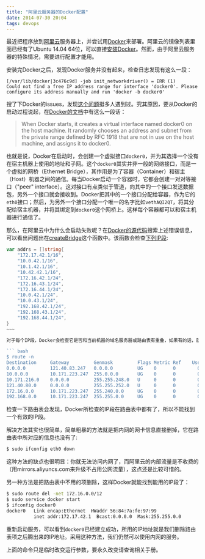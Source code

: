 ```yaml
---
title: "阿里云服务器的Docker配置"
date: 2014-07-30 20:04
tags: devops
---
```


最近把程序放到[阿里云](http://www.aliyun.com)服务器上，并尝试用[Docker](https://www.docker.com)来部署。阿里云的镜像列表里面已经有了Ubuntu 14.04 64位，可以直接[安装Docker](https://docs.docker.com/installation/ubuntulinux/)。然而，由于阿里云服务器的特殊情况，需要进行配置才能用。

安装完Docker之后，发现Docker服务并没有起来，检查日志发现有这么一段：

~~~
[/var/lib/docker|3c476c9d] -job init_networkdriver() = ERR (1)
Could not find a free IP address range for interface 'docker0'. Please configure its address manually and run 'docker -b docker0'
~~~

搜了下Docker的issues，发现[这个问题](https://github.com/docker/docker/issues/362)挺多人遇到过。究其原因，要从Docker的启动过程说起，在[Docker的文档](https://docs.docker.com/articles/networking/)中有这么一段话：

> When Docker starts, it creates a virtual interface named docker0 on the host machine. It randomly chooses an address and subnet from the private range defined by RFC 1918 that are not in use on the host machine, and assigns it to docker0.

也就是说，Docker在启动时，会创建一个虚拟接口`docker0`，并为其选择一个没有在宿主机器上使用的地址和子网。这个`docker0`其实并非一般的网络接口，而是一个虚拟的网桥（Ethernet Bridge），其作用是为了容器（Container）和宿主（Host）机器之间的通信。每当Docker启动一个容器时，它都会创建一对对等接口（"peer" interface）。这对接口有点类似于管道，向其中的一个接口发送数据包，另外一个接口就会接收到。Docker把其中的一个接口分配给容器，作为它的`eth0`接口；然后，为另外一个接口分配一个唯一的名字比如`vethAQI2QT`，将其分配给宿主机器，并将其绑定到`docker0`这个网桥上。这样每个容器都可以和宿主机器进行通信了。

那么，在阿里云中为什么会启动失败呢？在[Docker的源代码](https://github.com/docker/docker)搜索上述错误信息，可以看出问题出在[createBridge](https://github.com/docker/docker/blob/4398108433121ce2ac9942e607da20fa1680871a/daemon/networkdriver/bridge/driver.go#L246)这个函数中。该函数会检查[下列IP段](https://github.com/docker/docker/blob/503d124677f5a0221e1bf8c8ed7320a15c5e01db/daemon/networkdriver/bridge/driver.go#L53-L70):

``` go
var addrs = []string{
    "172.17.42.1/16",
    "10.0.42.1/16",
    "10.1.42.1/16",
    "10.42.42.1/16",
    "172.16.42.1/24",
    "172.16.43.1/24",
    "172.16.44.1/24",
    "10.0.42.1/24",
    "10.0.43.1/24",
    "192.168.42.1/24",
    "192.168.43.1/24",
    "192.168.44.1/24",
}
~~~

对于每个IP段，Docker会检查它是否和当前机器的域名服务器或路由表有重叠，如果有的话，就放弃该IP段。让我们看看阿里云服务器的路由表：

``` bash
$ route -n
Destination     Gateway         Genmask         Flags Metric Ref    Use Iface
0.0.0.0         121.40.83.247   0.0.0.0         UG    0      0        0 eth1
10.0.0.0        10.171.223.247  255.0.0.0       UG    0      0        0 eth0
10.171.216.0    0.0.0.0         255.255.248.0   U     0      0        0 eth0
121.40.80.0     0.0.0.0         255.255.252.0   U     0      0        0 eth1
172.16.0.0      10.171.223.247  255.240.0.0     UG    0      0        0 eth0
192.168.0.0     10.171.223.247  255.255.0.0     UG    0      0        0 eth0
```

检查一下路由表会发现，Docker所检查的IP段在路由表中都有了，所以不能找到一个有效的IP段。

解决方法其实也很简单，简单粗暴的方法就是把内网的网卡信息直接删掉，它在路由表中所对应的信息也没有了:

~~~ bash
$ sudo ifconfig eth0 down
~~~

这种方法的缺点也很明显：你就无法访问内网了，而阿里云的内部流量是不收费的（用mirrors.aliyuncs.com来升级不占用公网流量），这点还是比较可惜的。

另一种方法是把路由表中不用的项删除，这样Docker就能找到能用的IP段了：

~~~ bash
$ sudo route del -net 172.16.0.0/12
$ sudo service docker start
$ ifconfig docker0
docker0   Link encap:Ethernet  HWaddr 56:84:7a:fe:97:99
          inet addr:172.17.42.1  Bcast:0.0.0.0  Mask:255.255.0.0
~~~

重新启动服务，可以看到`docker0`已经建立成功，所用的IP地址就是我们删除路由表项之后腾出来的IP地址。采用这种方法，我们仍然可以使用内网的服务。

上面的命令只是临时改变运行参数，要永久改变请查询相关手册。
